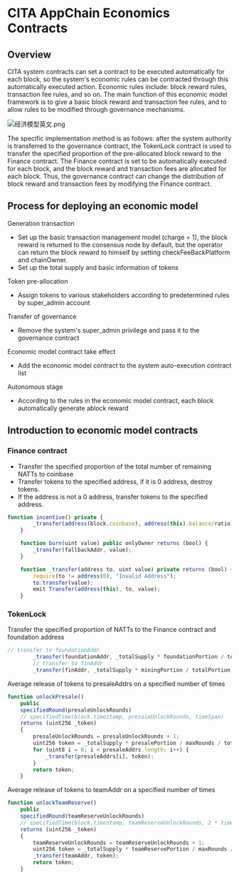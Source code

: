 # CITA AppChain Economics Contracts

## Overview

CITA system contracts can set a contract to be executed automatically for each block, so the system's economic rules can be contracted through this automatically executed action. Economic rules include: block reward rules, transaction fee rules, and so on. The main function of this economic model framework is to give a basic block reward and transaction fee rules, and to allow rules to be modified through governance mechanisms.

![经济模型英文.png](https://raw.githubusercontent.com/cryptape/appchain-economics-general/develop/docs/appchain-economics-general.png)

The specific implementation method is as follows: after the system authority is transferred to the governance contract, the TokenLock contract is used to transfer the specified proportion of the pre-allocated block reward to the Finance contract. The Finance contract is set to be automatically executed for each block, and the block reward and transaction fees are allocated for each block. Thus, the governance contract can change the distribution of block reward and transaction fees by modifying the Finance contract.

## Process for deploying an economic model

Generation transaction

- Set up the basic transaction management model (charge = 1), the block reward is returned to the consensus node by default, but the operator can return the block reward to himself by setting checkFeeBackPlatform and chainOwner.
- Set up the total supply and basic information of tokens

Token pre-allocation

- Assign tokens to various stakeholders according to predetermined rules by super_admin account

Transfer of governance

- Remove the system's super_admin privilege and pass it to the governance contract

Economic model contract take effect

- Add the economic model contract to the system auto-execution contract list

Autonomous stage

- According to the rules in the economic model contract, each block automatically generate ablock reward

## Introduction to economic model contracts

### Finance contract

- Transfer the specified proportion of the total number of remaining NATTs to coinbase
- Transfer tokens to the specified address, if it is 0 address, destroy tokens.
- If the address is not a 0 address, transfer tokens to the specified address.

```JavaScript
function incentive() private {
        _transfer(address(block.coinbase), address(this).balance/ratio);
    }

    function burn(uint value) public onlyOwner returns (bool) {
        _transfer(fallbackAddr, value);
    }

    function _transfer(address to, uint value) private returns (bool) {
        require(to != address(0), "Invalid Address");
        to.transfer(value);
        emit Transfer(address(this), to, value);
    }
```

### TokenLock

Transfer the specified proportion of NATTs to the Finance contract and foundation address

```JavaScript
// transfer to foundationAddr
        _transfer(foundationAddr, _totalSupply * foundationPortion / totalPortion);
        // transfer to finAddr
        _transfer(finAddr, _totalSupply * miningPortion / totalPortion);
```

Average release of tokens to presaleAddrs on a specified number of times

```JavaScript
function unlockPresale()
    public
    specifiedRound(presaleUnlockRounds)
    // specifiedTime(block.timestamp, presaleUnlockRounds, timeSpan)
    returns (uint256 _token)
    {
        presaleUnlockRounds = presaleUnlockRounds + 1;
        uint256 token = _totalSupply * presalePortion / maxRounds / totalPortion / presaleAddrs.length;
        for (uint8 i = 0; i < presaleAddrs.length; i++) {
            _transfer(presaleAddrs[i], token);
        }
        return token;
    }
```

Average release of tokens to teamAddr on a specified number of times

```JavaScript
function unlockTeamReserve()
    public
    specifiedRound(teamReserveUnlockRounds)
    // specifiedTime(block.timestamp, teamReserveUnlockRounds, 2 * timeSpan)
    returns (uint256 _token)
    {
        teamReserveUnlockRounds = teamReserveUnlockRounds + 1;
        uint256 token = _totalSupply * teamReservePortion / maxRounds / totalPortion;
        _transfer(teamAddr, token);
        return token;
    }
```
